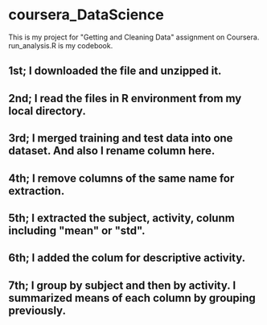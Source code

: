 # coursera_DataScience
This is my project for "Getting and Cleaning Data" assignment on Coursera.
run_analysis.R is my codebook.
## 1st; I downloaded the file and unzipped it.
## 2nd; I read the files in R environment from my local directory.
## 3rd; I merged training and test data into one dataset. And also I rename column here.
## 4th; I remove columns of the same name for extraction.
## 5th; I extracted the subject, activity, colunm including "mean" or "std".
## 6th; I added the colum for descriptive activity.
## 7th; I group by subject and then by activity. I summarized means of each column by grouping previously.
